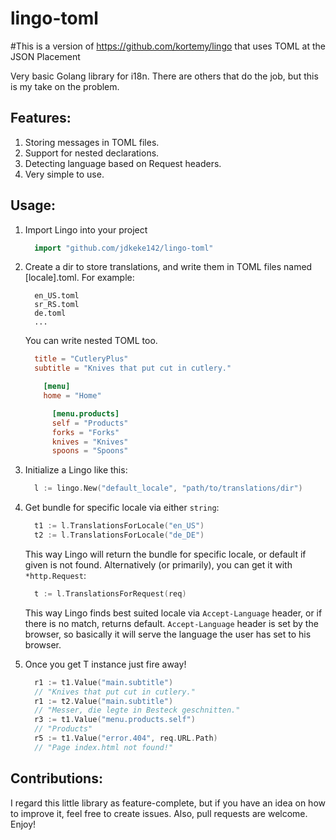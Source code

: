 lingo-toml
=====
#This is a version of https://github.com/kortemy/lingo that uses TOML at the JSON Placement

Very basic Golang library for i18n. There are others that do the job, but this is my take on the problem.

Features:
---------
1. Storing messages in TOML files.
2. Support for nested declarations.
2. Detecting language based on Request headers.
3. Very simple to use.

Usage:
------
  1. Import Lingo into your project

      ```go
        import "github.com/jdkeke142/lingo-toml"
      ```
  1. Create a dir to store translations, and write them in TOML files named [locale].toml. For example:

      ```    
        en_US.toml
        sr_RS.toml
        de.toml
        ...
      ```
      You can write nested TOML too.
      ```toml
        title = "CutleryPlus"
        subtitle = "Knives that put cut in cutlery."

          [menu]
          home = "Home"

            [menu.products]
            self = "Products"
            forks = "Forks"
            knives = "Knives"
            spoons = "Spoons"
      ```
  2. Initialize a Lingo like this:

      ```go
        l := lingo.New("default_locale", "path/to/translations/dir")
      ```

  3. Get bundle for specific locale via either `string`:

      ```go
        t1 := l.TranslationsForLocale("en_US")
        t2 := l.TranslationsForLocale("de_DE")
      ```
      This way Lingo will return the bundle for specific locale, or default if given is not found.
      Alternatively (or primarily), you can get it with `*http.Request`:

      ```go
        t := l.TranslationsForRequest(req)
      ```
      This way Lingo finds best suited locale via `Accept-Language` header, or if there is no match, returns default.
      `Accept-Language` header is set by the browser, so basically it will serve the language the user has set to his browser.
  4. Once you get T instance just fire away!

      ```go
        r1 := t1.Value("main.subtitle")
        // "Knives that put cut in cutlery."
        r1 := t2.Value("main.subtitle")
        // "Messer, die legte in Besteck geschnitten."
        r3 := t1.Value("menu.products.self")
        // "Products"
        r5 := t1.Value("error.404", req.URL.Path)
        // "Page index.html not found!"
      ```

Contributions:
-----
I regard this little library as feature-complete, but if you have an idea on how to improve it, feel free to create issues. Also, pull requests are welcome. Enjoy!
